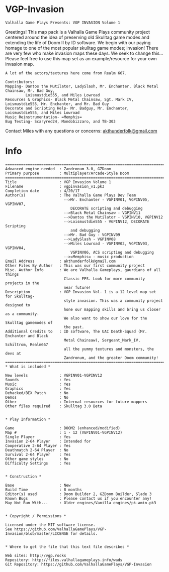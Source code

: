 # VGP-Invasion
    
    Valhalla Game Plays Presents: VGP INVASION Volume 1
Greetings! This map pack is a Valhalla Game Plays community project centered around the idea of preserving old Skulltag game modes and extending the life of Doom II by ID software. We begin with our paying homage to one of the most popular skulltag game modes; invasion! There are very few who make invasion maps these days. We seek to change this...
Please feel free to use this map set as an example/resource for your own invasion map.
    
    A lot of the actors/textures here come from Realm 667.
    
    Contributors:
    Mapping- Dantos the Mutilator, LadySlash, Mr. Enchanter, Black Metal Chainsaw, Mr. Bad Guy, 
             Loismustdie555, and Miles Lowroad
    Resources & Graphics- Black Metal Chainsaw, Sgt. Mark IV, Loismustdie555, Mr. Enchanter, and Mr. Bad Guy
    Decorate and Scripting Help- Mr. Badguy, Mr. Enchanter, Loismustdie555, and Miles Lowroad
    Music Reinstrumentation- =Memphis=
    Bug Testing- Scaryred24, Mondobizzaro, and TB-303

Contact Miles with any questions or concerns: akthunderfolk@gmail.com

# Info

    ===========================================================================
    Advanced engine needed  : Zandronum 3.0, GZDoom
    Primary purpose         : Multiplayer/Arcade-Style Doom
    ===========================================================================
    Title                   : VGP Invasion Volume 1
    Filename                : vgpinvasion_v1.pk3
    Completion date         : 4/20/17
    Author(s)               : The Valhalla Game Plays Dev Team
                              -->Mr. Enchanter - VGPINV01, VGPINV05, VGPINV07,
                                 DECORATE scripting and debugging
                              -->Black Metal Chainsaw - VGPINV11
                              -->Dantos the Mutilator - VGPINV10, VGPINV12
                              -->Loismustdie555 - VGPINV12, DECORATE Scripting
                                 and debugging
                              -->Mr. Bad Guy - VGPINV09
                              -->LadySlash - VGPINV08
                              -->Miles Lowroad - VGPINV02, VGPINV03, VGPINV04, 
                                 VGPINV06, ACS scripting and debugging
                              -->=Memphis= - music production
    Email Address           : akthunderfolk@gmail.com
    Other Files By Author   : This was our first community project
    Misc. Author Info       : We are Valhalla Gameplays, gaurdians of all things
                              Classic FPS. Look for more community projects in the
                              near future!  
    Description             : VGP Invasion Vol. 1 is a 12 level map set for Skulltag-  
                              style invasion. This was a community project designed to 
                              hone our mapping skills and bring us closer as a community.
                              We also want to show our love for the Skulltag gamemodes of
                              the past. 
    Additional Credits to   : ID software, The UAC Death-Squad (Mr. Enchanter and Black
                              Metal Chainsaw), Sergeant_Mark_IV, Schiltrom, Realm667 
                              all the yummy textures and monsters, the devs at 
                              Zandronum, and the greater Doom community!
    ===========================================================================
    * What is included *

    New levels              : VGPINV01-VGPINV12
    Sounds                  : Yes
    Music                   : Yes
    Graphics                : Yes
    Dehacked/BEX Patch      : No
    Demos                   : No
    Other                   : Internal resources for future mappers
    Other files required    : Skulltag 3.0 Beta


    * Play Information *

    Game                    : DOOM2 (enhanced/modified)
    Map #                   : 1 - 12 (VGPINV01-VGPINV12)
    Single Player           : Yes
    Invasion 2-64 Player    : Intended for
    Cooperative 2-64 Player : Yes
    Deathmatch 2-64 Player  : No
    Survival 2-64 Player    : Yes
    Other game styles       : No
    Difficulty Settings     : Yes


    * Construction *

    Base                    : New 
    Build Time              : 8 months
    Editor(s) used          : Doom Builder 2, GZDoom Builder, Slade 3
    Known Bugs              : Please contact us if you encounter any!
    May Not Run With...     : Older engines/Vanilla engines/pk-amin.pk3 


    * Copyright / Permissions *

    Licensed under the MIT software license.
    See https://github.com/ValhallaGamePlays/VGP-Invasion/blob/master/LICENSE for details.


    * Where to get the file that this text file describes *

    Web sites: http://vgp.rocks
    Repository: http://files.valhallagameplays.info/wads
    Git Repository: https://github.com/ValhallaGamePlays/VGP-Invasion
